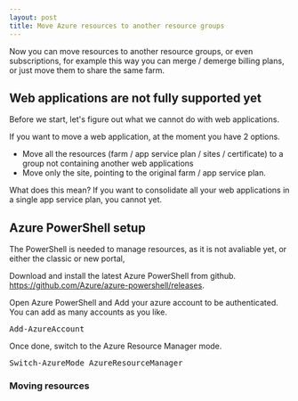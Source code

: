 ```yaml
---
layout: post
title: Move Azure resources to another resource groups
---
```


Now you can move resources to another resource groups, or even subscriptions, for example this way you can merge / demerge billing plans, or just move them to share the same farm.

## Web applications are not fully supported yet
Before we start, let's figure out what we cannot do with web applications. 

If you want to move a web application, at the moment you have 2 options. 

* Move all the resources (farm / app service plan / sites / certificate) to a group not containing another web applications
* Move only the site, pointing to the original farm / app service plan.

What does this mean? If you want to consolidate all your web applications in a single app service plan, you cannot yet.

## Azure PowerShell setup
The PowerShell is needed to manage resources, as it is not avaliable yet, or either the classic or new portal,

Download and install the latest Azure PowerShell from github. https://github.com/Azure/azure-powershell/releases.

Open Azure PowerShell and Add your azure account to be authenticated. You can add as many accounts as you like.
<pre class="language-clike">Add-AzureAccount
</pre>

Once done, switch to the Azure Resource Manager mode.
<pre class="language-clike">Switch-AzureMode AzureResourceManager</pre>

### Moving resources
#### 


